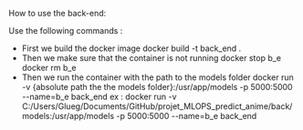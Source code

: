 How to use the back-end:

Use the following commands :
- First we build the docker image
    docker build -t back_end .
- Then we make sure that the container is not running
    docker stop b_e
    docker rm b_e
- Then we run the container with the path to the models folder
    docker run -v {absolute path the the models folder}:/usr/app/models -p 5000:5000 --name=b_e back_end
    ex : docker run -v C:/Users/Glueg/Documents/GitHub/projet_MLOPS_predict_anime/back/models:/usr/app/models -p 5000:5000 --name=b_e back_end